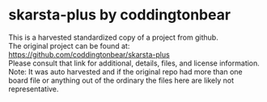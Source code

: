 
# skarsta-plus by coddingtonbear  
This is a harvested standardized copy of a project from github.  
The original project can be found at:  
https://github.com/coddingtonbear/skarsta-plus  
Please consult that link for additional, details, files, and license information.  
Note: It was auto harvested and if the original repo had more than one board file or anything out of the ordinary the files here are likely not representative.  
    